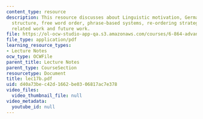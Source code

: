 ```yaml
---
content_type: resource
description: This resource discusses about Linguistic motivation, German sentence
  structure, free word order, phrase-based systems, re-ordering strategy, experiments,
  related work and future work.
file: https://ol-ocw-studio-app-qa.s3.amazonaws.com/courses/6-864-advanced-natural-language-processing-fall-2005/d40a73bec42d1662be0306817ac7e378_lec17b.pdf
file_type: application/pdf
learning_resource_types:
- Lecture Notes
ocw_type: OCWFile
parent_title: Lecture Notes
parent_type: CourseSection
resourcetype: Document
title: lec17b.pdf
uid: d40a73be-c42d-1662-be03-06817ac7e378
video_files:
  video_thumbnail_file: null
video_metadata:
  youtube_id: null
---
```


